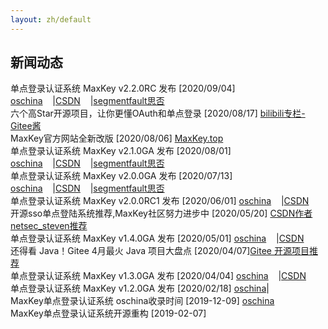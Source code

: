 ```yaml
---
layout: zh/default
---
```

<h2>新闻动态</h2>

单点登录认证系统 MaxKey v2.2.0RC  发布 [2020/09/04] <a href="https://www.oschina.net/news/118371/maxkey-2-2-0-rc-released" target="_blank">oschina</a>&nbsp;&nbsp;&nbsp;&nbsp;|<a href="https://blog.csdn.net/shimingxy/article/details/108397339">CSDN</a>&nbsp;&nbsp;&nbsp;&nbsp;|<a href="https://segmentfault.com/a/1190000023887962">segmentfault思否</a> <br/>
六个高Star开源项目，让你更懂OAuth和单点登录 [2020/08/17] <a href="https://www.bilibili.com/read/cv7206185/" target="_blank">bilibili专栏-Gitee酱</a><br/>
MaxKey官方网站全新改版 [2020/08/06] <a href="https://www.maxkey.top" target="_blank">MaxKey.top</a><br/>
单点登录认证系统 MaxKey v2.1.0GA  发布 [2020/08/01] <a href="https://www.oschina.net/news/117724/maxkey-2-1-0-ga-released" target="_blank">oschina</a>&nbsp;&nbsp;&nbsp;&nbsp;|<a href="https://blog.csdn.net/shimingxy/article/details/107829151">CSDN</a>&nbsp;&nbsp;&nbsp;&nbsp;|<a href="https://segmentfault.com/a/1190000023529574">segmentfault思否</a><br/>
单点登录认证系统 MaxKey v2.0.0GA  发布 [2020/07/13] <a href="https://www.oschina.net/news/117142/maxkey-2-0-0-ga-released" target="_blank">oschina</a>&nbsp;&nbsp;&nbsp;&nbsp;|<a href="https://blog.csdn.net/shimingxy/article/details/107298963">CSDN</a>&nbsp;&nbsp;&nbsp;&nbsp;|<a href="https://segmentfault.com/a/1190000023192289">segmentfault思否</a><br/>
单点登录认证系统 MaxKey v2.0.0RC1 发布 [2020/06/01] <a href="https://www.oschina.net/news/116082/maxkey-2-0-0-rc1-released" target="_blank">oschina</a>&nbsp;&nbsp;&nbsp;&nbsp;|<a href="https://blog.csdn.net/shimingxy/article/details/106466168">CSDN</a><br/>
开源sso单点登陆系统推荐,MaxKey社区努力进步中 [2020/05/20]  <a href="https://blog.csdn.net/netsec_steven/article/details/106230338">CSDN作者netsec_steven推荐</a><br/>
单点登录认证系统 MaxKey v1.4.0GA  发布 [2020/05/01] <a href="https://www.oschina.net/news/115416/maxkey-1-4-0-ga" target="_blank">oschina</a>&nbsp;&nbsp;&nbsp;&nbsp;|<a href="https://blog.csdn.net/shimingxy/article/details/105945428">CSDN</a><br/>
还得看 Java！Gitee 4月最火 Java 项目大盘点 [2020/04/07]<a href="https://www.bilibili.com/read/cv6029156" target="_blank">Gitee 开源项目推荐</a><br/>
单点登录认证系统 MaxKey v1.3.0GA  发布 [2020/04/04] <a href="https://www.oschina.net/news/114633/maxkey-1-3-0-ga" target="_blank">oschina</a>&nbsp;&nbsp;&nbsp;&nbsp;|<a href="https://blog.csdn.net/shimingxy/article/details/105309789">CSDN</a><br/>
单点登录认证系统 MaxKey v1.2.0GA  发布 [2020/02/18] <a href="https://my.oschina.net/u/4420055/blog/3167682" target="_blank">oschina</a>|<br/>
MaxKey单点登录认证系统 oschina收录时间 [2019-12-09]  <a href="https://www.oschina.net/p/maxkey" target="_blank">oschina</a><br/>
MaxKey单点登录认证系统开源重构 [2019-02-07]